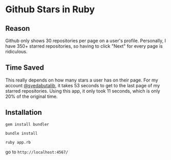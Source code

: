 # Github Stars in Ruby

## Reason

Github only shows 30 repositories per page on a user's profile. Personally, I have 350+ starred repositories, so having to click "Next" for every page is ridiculous.

## Time Saved

This really depends on how many stars a user has on their page. For my account [@syedabutalib](https://github.com/SyedAbutalib), it takes 53 seconds to get to the last page of my starred repositories. Using this app, it only took 11 seconds, which is only 20% of the original time.

## Installation

`gem install bundler`

`bundle install`

`ruby app.rb`

go to `http://localhost:4567/`